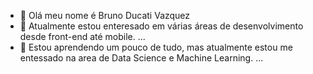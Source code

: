 - 👋 Olá meu nome é Bruno Ducati Vazquez
- 👀 Atualmente estou enteresado em várias áreas de desenvolvimento desde front-end até mobile. ...
- 🌱 Estou aprendendo um pouco de tudo, mas atualmente estou me entessado na area de Data Science e Machine Learning. ...



